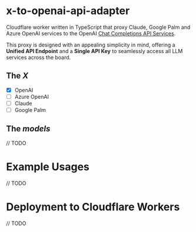 # x-to-openai-api-adapter

Cloudflare worker written in TypeScript that proxy Claude, Google Palm and Azure OpenAI services to the OpenAI [Chat Completions API Services](https://platform.openai.com/docs/guides/gpt/chat-completions-api).

This proxy is designed with an appealing simplicity in mind, offering a **Unified API Endpoint** and a **Single API Key** to seamlessly access all LLM services across the board.

## The *X*

- [x] OpenAI
- [ ] Azure OpenAI
- [ ] Claude
- [ ] Google Palm

## The _models_

// TODO

# Example Usages

// TODO

# Deployment to Cloudflare Workers

// TODO
